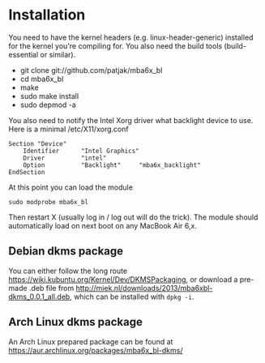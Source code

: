 # Installation

You need to have the kernel headers (e.g. linux-header-generic) installed for the kernel you're compiling for. You also need the build tools (build-essential or similar).

* git clone git://github.com/patjak/mba6x_bl
* cd mba6x_bl
* make
* sudo make install
* sudo depmod -a

You also need to notify the Intel Xorg driver what backlight device to use. Here is a minimal /etc/X11/xorg.conf

    Section "Device"
        Identifier      "Intel Graphics"
        Driver          "intel"
        Option          "Backlight"     "mba6x_backlight"
    EndSection

At this point you can load the module

    sudo modprobe mba6x_bl
    
Then restart X (usually log in / log out will do the trick). The module should automatically load on next boot on any MacBook Air 6,x.

## Debian dkms package

You can either follow the long route <https://wiki.kubuntu.org/Kernel/Dev/DKMSPackaging>, or
download a pre-made .deb file from <http://miek.nl/downloads/2013/mba6xbl-dkms_0.0.1_all.deb>,
which can be installed with `dpkg -i`.

## Arch Linux dkms package
An Arch Linux prepared package can be found at
<https://aur.archlinux.org/packages/mba6x_bl-dkms/>
